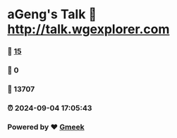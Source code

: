 # aGeng's Talk :link: http://talk.wgexplorer.com 
### :page_facing_up: [15](http://talk.wgexplorer.com/tag.html) 
### :speech_balloon: 0 
### :hibiscus: 13707 
### :alarm_clock: 2024-09-04 17:05:43 
### Powered by :heart: [Gmeek](https://github.com/Meekdai/Gmeek)
